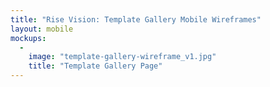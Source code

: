 ```yaml
---
title: "Rise Vision: Template Gallery Mobile Wireframes"
layout: mobile
mockups:
  -
    image: "template-gallery-wireframe_v1.jpg"
    title: "Template Gallery Page"
---
```

